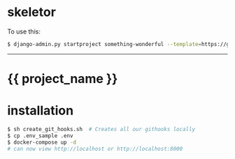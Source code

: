 # skeletor

To use this:

```bash
$ django-admin.py startproject something-wonderful --template=https://github.com/ckcollab/skeletor/archive/master.zip
```

-------

# {{ project_name }}

# installation

```bash
$ sh create_git_hooks.sh  # Creates all our githooks locally
$ cp .env_sample .env
$ docker-compose up -d
# can now view http://localhost or http://localhost:8000
```
